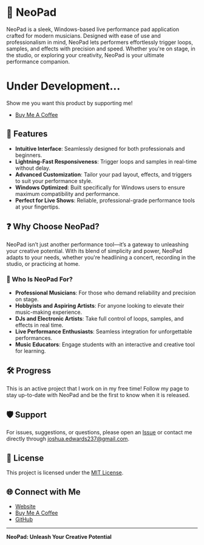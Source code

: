 # 🎸 NeoPad

NeoPad is a sleek, Windows-based live performance pad application crafted for modern musicians. Designed with ease of use and professionalism in mind, NeoPad lets performers effortlessly trigger loops, samples, and effects with precision and speed. Whether you're on stage, in the studio, or exploring your creativity, NeoPad is your ultimate performance companion.

# Under Development...
Show me you want this product by supporting me!
- [Buy Me A Coffee](https://www.buymeacoffee.com/neopad)




## 🚀 Features

- **Intuitive Interface**: Seamlessly designed for both professionals and beginners.
- **Lightning-Fast Responsiveness**: Trigger loops and samples in real-time without delay.
- **Advanced Customization**: Tailor your pad layout, effects, and triggers to suit your performance style.
- **Windows Optimized**: Built specifically for Windows users to ensure maximum compatibility and performance.
- **Perfect for Live Shows**: Reliable, professional-grade performance tools at your fingertips.

## ❓ Why Choose NeoPad?

NeoPad isn’t just another performance tool—it’s a gateway to unleashing your creative potential. With its blend of simplicity and power, NeoPad adapts to your needs, whether you're headlining a concert, recording in the studio, or practicing at home.

### 🎯 Who Is NeoPad For?

- **Professional Musicians**: For those who demand reliability and precision on stage.
- **Hobbyists and Aspiring Artists**: For anyone looking to elevate their music-making experience.
- **DJs and Electronic Artists**: Take full control of loops, samples, and effects in real time.
- **Live Performance Enthusiasts**: Seamless integration for unforgettable performances.
- **Music Educators**: Engage students with an interactive and creative tool for learning.

## 🛠️ Progress

This is an active project that I work on in my free time! Follow my page to stay up-to-date with NeoPad and be the first to know when it is released. 

## 🛡️ Support

For issues, suggestions, or questions, please open an [Issue](https://github.com/yourusername/NeoPad/issues) or contact me directly through joshua.edwards237@gmail.com.

## 📜 License

This project is licensed under the [MIT License](LICENSE).

## 🌐 Connect with Me

- [Website](https://joshuaedwards.me/)
- [Buy Me A Coffee](https://www.buymeacoffee.com/neopad)
- [GitHub](https://github.com/joshedwards237)

---

**NeoPad: Unleash Your Creative Potential**
